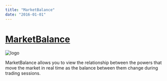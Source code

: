 ```yaml
---
title: "MarketBalance"
date: "2016-01-01"
---
```

# [MarketBalance](/products/)

![logo](./home/MarketBalance1.png)

MarketBalance allows you to view the relationship between the powers that move the market in real time as the balance between them change during trading sessions.